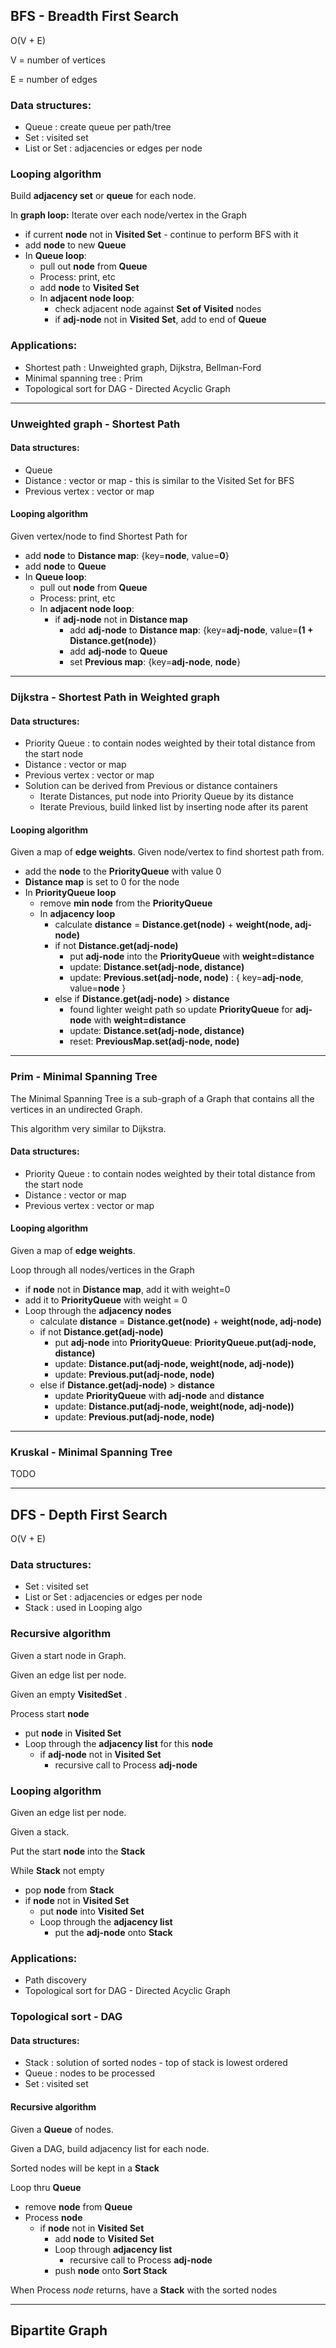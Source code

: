 
## BFS - Breadth First Search

O(V + E)

V = number of vertices

E = number of edges

### Data structures:
* Queue : create queue per path/tree
* Set : visited set
* List or Set : adjacencies or edges per node

### Looping algorithm

Build **adjacency set** or **queue** for each node.

In **graph loop:** Iterate over each node/vertex in the Graph
* if current **node** not in **Visited Set** - continue to perform BFS with it
* add **node** to new **Queue**
* In **Queue loop**:
  * pull out **node** from **Queue**
  * Process: print, etc
  * add **node** to **Visited Set**
  * In **adjacent node loop**:
    * check adjacent node against **Set of Visited** nodes
    * if **adj-node** not in **Visited Set**, add to end of **Queue**
    
### Applications: 
* Shortest path : Unweighted graph, Dijkstra, Bellman-Ford
* Minimal spanning tree : Prim
* Topological sort for DAG - Directed Acyclic Graph

---
### Unweighted graph - Shortest Path

#### Data structures:
* Queue
* Distance : vector or map - this is similar to the Visited Set for BFS
* Previous vertex : vector or map

#### Looping algorithm

Given vertex/node to find Shortest Path for
* add **node** to **Distance map**: {key=**node**, value=**0**}
* add **node** to **Queue**
* In **Queue loop**:
  * pull out **node** from **Queue**
  * Process: print, etc
  * In **adjacent node loop**:
    * if **adj-node** not in **Distance map**
      * add **adj-node** to **Distance map**: {key=**adj-node**, value=**(1 + Distance.get(node)**}
      * add **adj-node** to **Queue**
      * set **Previous map**: {key=**adj-node**, **node**}
    
---
### Dijkstra - Shortest Path in Weighted graph

#### Data structures:
* Priority Queue : to contain nodes weighted by their total distance from the start node
* Distance : vector or map
* Previous vertex : vector or map
* Solution can be derived from Previous or distance containers
  * Iterate Distances, put node into Priority Queue by its distance
  * Iterate Previous, build linked list by inserting node after its parent

#### Looping algorithm

Given a map of **edge weights**.
Given node/vertex to find shortest path from.
* add the **node** to the **PriorityQueue** with value 0
* **Distance map** is set to 0 for the node
* In **PriorityQueue loop**
  * remove **min node** from the **PriorityQueue**
  * In **adjacency loop**
    * calculate **distance** = **Distance.get(node)** + **weight(node, adj-node)**
    * if not **Distance.get(adj-node)**
      * put **adj-node** into the **PriorityQueue** with **weight=distance**
      * update: **Distance.set(adj-node, distance)**
      * update: **Previous.set(adj-node, node)** : { key=**adj-node**, value=**node** }
    * else if **Distance.get(adj-node)** > **distance**
      * found lighter weight path so update **PriorityQueue** for **adj-node** with **weight=distance**
      * update: **Distance.set(adj-node, distance)**
      * reset: **PreviousMap.set(adj-node, node)**

---
### Prim - Minimal Spanning Tree

The Minimal Spanning Tree is a sub-graph of a Graph that contains all the vertices in an undirected Graph.

This algorithm very similar to Dijkstra.

#### Data structures:
* Priority Queue : to contain nodes weighted by their total distance from the start node
* Distance : vector or map
* Previous vertex : vector or map

#### Looping algorithm

Given a map of **edge weights**.

Loop through all nodes/vertices in the Graph
  * if **node** not in **Distance map**, add it with weight=0
  * add it to **PriorityQueue** with weight = 0
  * Loop through the **adjacency nodes** 
    * calculate **distance** = **Distance.get(node)** + **weight(node, adj-node)**
    * if not **Distance.get(adj-node)**
      * put **adj-node** into **PriorityQueue**: **PriorityQueue.put(adj-node, distance)**
      * update: **Distance.put(adj-node, weight(node, adj-node))**
      * update: **Previous.put(adj-node, node)**
    * else if **Distance.get(adj-node)** > **distance**
      * update **PriorityQueue** with **adj-node** and **distance**
      * update: **Distance.put(adj-node, weight(node, adj-node))**
      * update: **Previous.put(adj-node, node)**

---
### Kruskal - Minimal Spanning Tree

TODO

---
## DFS - Depth First Search

O(V + E)

### Data structures:
* Set : visited set
* List or Set : adjacencies or edges per node
* Stack : used in Looping algo

### Recursive algorithm

Given a start node in Graph.

Given an edge list per node.

Given an empty **VisitedSet** .

Process start **node**

* put **node** in **Visited Set**
* Loop through the **adjacency list** for this **node**
  * if **adj-node** not in **Visited Set**
    * recursive call to Process **adj-node**

### Looping algorithm

Given an edge list per node.

Given a stack.

Put the start **node** into the **Stack**

While **Stack** not empty
* pop **node** from **Stack**
* if **node** not in **Visited Set**
  * put **node** into **Visited Set**
  * Loop through the **adjacency list**
    * put the **adj-node** onto **Stack**


### Applications:
* Path discovery
* Topological sort for DAG - Directed Acyclic Graph

### Topological sort - DAG

#### Data structures:
* Stack : solution of sorted nodes - top of stack is lowest ordered
* Queue : nodes to be processed
* Set : visited set

#### Recursive algorithm

Given a **Queue** of nodes.

Given a DAG, build adjacency list for each node.

Sorted nodes will be kept in a **Stack**

Loop thru **Queue**
* remove **node** from **Queue**
* Process **node**
  * if **node** not in **Visited Set**
    * add **node** to **Visited Set**
    * Loop through **adjacency list**
      * recursive call to Process **adj-node**
    * push **node** onto **Sort Stack**
      
 When Process *node* returns, have a **Stack** with the sorted nodes

---
## Bipartite Graph
